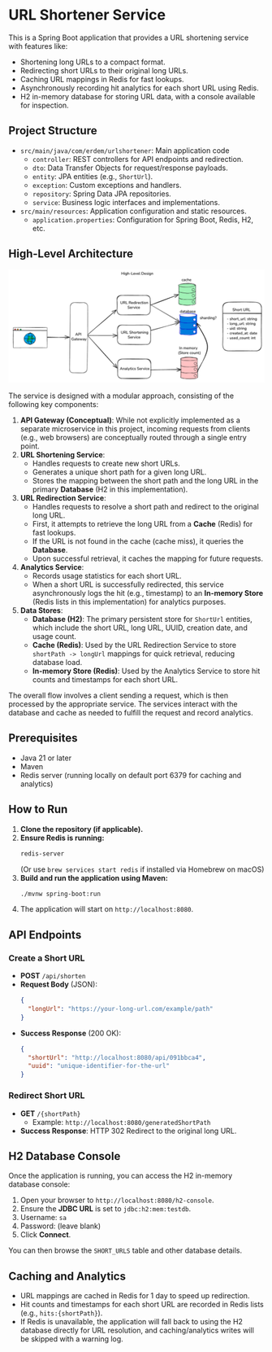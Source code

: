 # URL Shortener Service

This is a Spring Boot application that provides a URL shortening service with features like:
- Shortening long URLs to a compact format.
- Redirecting short URLs to their original long URLs.
- Caching URL mappings in Redis for fast lookups.
- Asynchronously recording hit analytics for each short URL using Redis.
- H2 in-memory database for storing URL data, with a console available for inspection.

## Project Structure

- `src/main/java/com/erdem/urlshortener`: Main application code
    - `controller`: REST controllers for API endpoints and redirection.
    - `dto`: Data Transfer Objects for request/response payloads.
    - `entity`: JPA entities (e.g., `ShortUrl`).
    - `exception`: Custom exceptions and handlers.
    - `repository`: Spring Data JPA repositories.
    - `service`: Business logic interfaces and implementations.
- `src/main/resources`: Application configuration and static resources.
    - `application.properties`: Configuration for Spring Boot, Redis, H2, etc.

## High-Level Architecture

![High-Level Design](./images/image.png)

The service is designed with a modular approach, consisting of the following key components:

1.  **API Gateway (Conceptual)**: While not explicitly implemented as a separate microservice in this project, incoming requests from clients (e.g., web browsers) are conceptually routed through a single entry point.
2.  **URL Shortening Service**:
    *   Handles requests to create new short URLs.
    *   Generates a unique short path for a given long URL.
    *   Stores the mapping between the short path and the long URL in the primary **Database** (H2 in this implementation).
3.  **URL Redirection Service**:
    *   Handles requests to resolve a short path and redirect to the original long URL.
    *   First, it attempts to retrieve the long URL from a **Cache** (Redis) for fast lookups.
    *   If the URL is not found in the cache (cache miss), it queries the **Database**.
    *   Upon successful retrieval, it caches the mapping for future requests.
4.  **Analytics Service**:
    *   Records usage statistics for each short URL.
    *   When a short URL is successfully redirected, this service asynchronously logs the hit (e.g., timestamp) to an **In-memory Store** (Redis lists in this implementation) for analytics purposes.
5.  **Data Stores**:
    *   **Database (H2)**: The primary persistent store for `ShortUrl` entities, which include the short URL, long URL, UUID, creation date, and usage count.
    *   **Cache (Redis)**: Used by the URL Redirection Service to store `shortPath -> longUrl` mappings for quick retrieval, reducing database load.
    *   **In-memory Store (Redis)**: Used by the Analytics Service to store hit counts and timestamps for each short URL.

The overall flow involves a client sending a request, which is then processed by the appropriate service. The services interact with the database and cache as needed to fulfill the request and record analytics.

## Prerequisites

- Java 21 or later
- Maven
- Redis server (running locally on default port 6379 for caching and analytics)

## How to Run

1.  **Clone the repository (if applicable).**
2.  **Ensure Redis is running:**
    ```sh
    redis-server
    ```
    (Or use `brew services start redis` if installed via Homebrew on macOS)
3.  **Build and run the application using Maven:**
    ```sh
    ./mvnw spring-boot:run
    ```
4.  The application will start on `http://localhost:8080`.

## API Endpoints

### Create a Short URL

- **POST** `/api/shorten`
- **Request Body** (JSON):
  ```json
  {
    "longUrl": "https://your-long-url.com/example/path"
  }
  ```
- **Success Response** (200 OK):
  ```json
  {
    "shortUrl": "http://localhost:8080/api/091bbca4",
    "uuid": "unique-identifier-for-the-url"
  }
  ```

### Redirect Short URL

- **GET** `/{shortPath}`
  - Example: `http://localhost:8080/generatedShortPath`
- **Success Response**: HTTP 302 Redirect to the original long URL.

## H2 Database Console

Once the application is running, you can access the H2 in-memory database console:
1.  Open your browser to `http://localhost:8080/h2-console`.
2.  Ensure the **JDBC URL** is set to `jdbc:h2:mem:testdb`.
3.  Username: `sa`
4.  Password: (leave blank)
5.  Click **Connect**.

You can then browse the `SHORT_URLS` table and other database details.

## Caching and Analytics

- URL mappings are cached in Redis for 1 day to speed up redirection.
- Hit counts and timestamps for each short URL are recorded in Redis lists (e.g., `hits:{shortPath}`).
- If Redis is unavailable, the application will fall back to using the H2 database directly for URL resolution, and caching/analytics writes will be skipped with a warning log.

